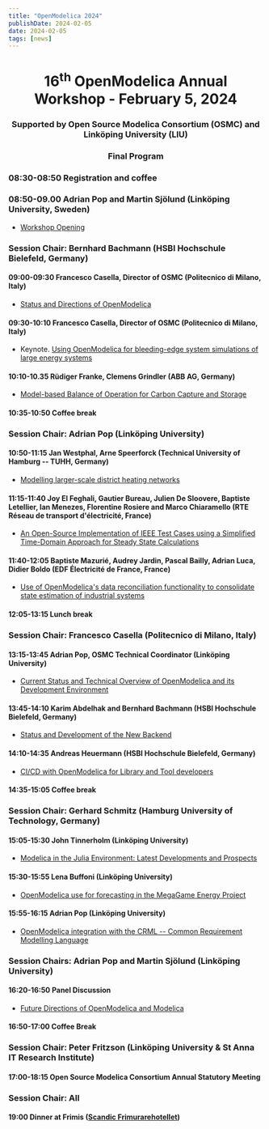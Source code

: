 ```yaml
---
title: "OpenModelica 2024"
publishDate: 2024-02-05
date: 2024-02-05
tags: [news]
---
```



<center>
<h1>16<sup>th</sup> OpenModelica Annual Workshop - February 5, 2024</h1>
<h3>Supported by Open Source Modelica Consortium (OSMC) and Linköping University (LIU)</h3>
<h3>Final Program</h3>
</center>

### 08:30-08:50 Registration and coffee

### 08:50-09.00 Adrian Pop and Martin Sjölund (Linköping University, Sweden)

- [Workshop Opening](/images/M_images/OpenModelicaWorkshop_2024/00_adrpo-2024-02-05_OpenModelica-Workshop-Opening.pdf)

### Session Chair: Bernhard Bachmann (HSBI Hochschule Bielefeld, Germany)
#### 09:00-09:30 Francesco Casella, Director of OSMC (Politecnico di Milano, Italy)

- [Status and Directions of OpenModelica](/images/M_images/OpenModelicaWorkshop_2024/01_OpenModelica2024-talk01-FrancescoCasella-OpenModelica-Workshop-StatusDirections-v3.pdf)

#### 09:30-10:10 Francesco Casella, Director of OSMC (Politecnico di Milano, Italy)

- Keynote. [Using OpenModelica for bleeding-edge system simulations of large energy systems](/images/M_images/OpenModelicaWorkshop_2024/02_OpenModelica-BleedingEdge-SystemSimulations-LargeEnergySystemModels.pdf)

#### 10:10-10.35 Rüdiger Franke, Clemens Grindler (ABB AG, Germany)

- [Model-based Balance of Operation for Carbon Capture and Storage](/images/M_images/OpenModelicaWorkshop_2024/03_240205_Franke%20Grindler%20OPTIMAX%20CCS.pdf)

#### 10:35-10:50 Coffee break

### Session Chair: Adrian Pop (Linköping University)
#### 10:50-11:15 Jan Westphal, Arne Speerforck (Technical University of Hamburg -- TUHH, Germany)

- [Modelling larger-scale district heating networks]()

#### 11:15-11:40 Joy El Feghali, Gautier Bureau, Julien De Sloovere, Baptiste Letellier, Ian Menezes, Florentine Rosiere and Marco Chiaramello (RTE Réseau de transport d'électricité, France)

- [An Open-Source Implementation of IEEE Test Cases using a Simplified Time-Domain Approach for Steady State Calculations](/images/M_images/OpenModelicaWorkshop_2024/05_Pr%c3%a9sentation_Joy_ELFEGHALI_OM_Workshop_2024.pdf)

#### 11:40-12:05 Baptiste Mazurié, Audrey Jardin, Pascal Bailly, Adrian Luca, Didier Boldo (EDF Électricité de France, France)

- [Use of OpenModelica's data reconciliation functionality to consolidate state estimation of industrial systems](/images/M_images/OpenModelicaWorkshop_2024/06_Slides_OM24_DataReconciliation_EDF.pdf)

#### 12:05-13:15 Lunch break

### Session Chair: Francesco Casella (Politecnico di Milano, Italy)
#### 13:15-13:45 Adrian Pop, OSMC Technical Coordinator (Linköping University)

- [Current Status and Technical Overview of OpenModelica and its Development Environment]()

#### 13:45-14:10 Karim Abdelhak and Bernhard Bachmann (HSBI Hochschule Bielefeld, Germany)

- [Status and Development of the New Backend](/images/M_images/OpenModelicaWorkshop_2024/08_Karim-OpenModelica-NewBackend-Status-presentation.pdf)

#### 14:10-14:35 Andreas Heuermann (HSBI Hochschule Bielefeld, Germany)

- [CI/CD with OpenModelica for Library and Tool developers](/images/M_images/OpenModelicaWorkshop_2024/09_AndreasH-OpenModelica_CICD.pdf)

#### 14:35-15:05 Coffee break

### Session Chair: Gerhard Schmitz (Hamburg University of Technology, Germany)
#### 15:05-15:30 John Tinnerholm (Linköping University)

- [Modelica in the Julia Environment: Latest Developments and Prospects]()

#### 15:30-15:55 Lena Buffoni (Linköping University)

- [OpenModelica use for forecasting in the MegaGame Energy Project](/images/M_images/OpenModelicaWorkshop_2024/11_LenaBuffoni-Energy-MegaGame-OM-workshop.pdf)

#### 15:55-16:15 Adrian Pop (Linköping University)

- [OpenModelica integration with the CRML -- Common Requirement Modelling Language](/images/M_images/OpenModelicaWorkshop_2024/12_adrpo-OpenModelica-CRML-integration.pdf)

### Session Chairs: Adrian Pop and Martin Sjölund (Linköping University)

#### 16:20-16:50 Panel Discussion

- [Future Directions of OpenModelica and Modelica](/images/M_images/OpenModelicaWorkshop_2024/13_PanelDiscussion.pdf)

#### 16:50-17:00 Coffee Break

### Session Chair: Peter Fritzson (Linköping University & St Anna IT Research Institute)

#### 17:00-18:15 Open Source Modelica Consortium Annual Statutory Meeting

### Session Chair: All

#### 19:00 Dinner at Frimis ([Scandic Frimurarehotellet](https://www.scandichotels.se/hotell/sverige/linkoping/scandic-frimurarehotellet))
